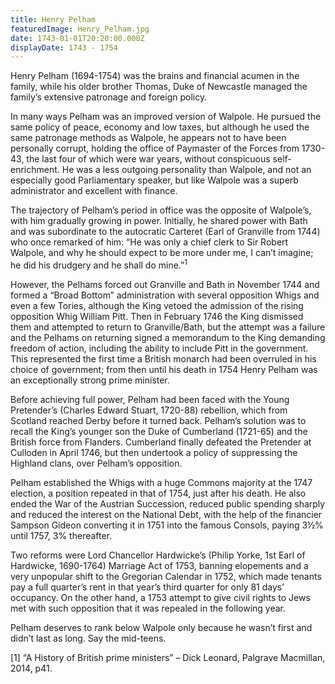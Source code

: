 ```yaml
---
title: Henry Pelham
featuredImage: Henry_Pelham.jpg
date: 1743-01-01T20:20:00.000Z
displayDate: 1743 - 1754
---
```


Henry Pelham (1694-1754) was the brains and financial acumen in the family, while his older brother Thomas, Duke of Newcastle managed the family’s extensive patronage and foreign policy.

In many ways Pelham was an improved version of Walpole. He pursued the same policy of peace, economy and low taxes, but although he used the same patronage methods as Walpole, he appears not to have been personally corrupt, holding the office of Paymaster of the Forces from 1730-43, the last four of which were war years, without conspicuous self-enrichment. He was a less outgoing personality than Walpole, and not an especially good Parliamentary speaker, but like Walpole was a superb administrator and excellent with finance.

The trajectory of Pelham’s period in office was the opposite of Walpole’s, with him gradually growing in power. Initially, he shared power with Bath and was subordinate to the autocratic Carteret (Earl of Granville from 1744) who once remarked of him: “He was only a chief clerk to Sir Robert Walpole, and why he should expect to be more under me, I can’t imagine; he did his drudgery and he shall do mine.”<sup>1</sup>

However, the Pelhams forced out Granville and Bath in November 1744 and formed a “Broad Bottom” administration with several opposition Whigs and even a few Tories, although the King vetoed the admission of the rising opposition Whig William Pitt. Then in February 1746 the King dismissed them and attempted to return to Granville/Bath, but the attempt was a failure and the Pelhams on returning signed a memorandum to the King demanding freedom of action, including the ability to include Pitt in the government. This represented the first time a British monarch had been overruled in his choice of government; from then until his death in 1754 Henry Pelham was an exceptionally strong prime minister.

Before achieving full power, Pelham had been faced with the Young Pretender’s (Charles Edward Stuart, 1720-88) rebellion, which from Scotland reached Derby before it turned back. Pelham’s solution was to recall the King’s younger son the Duke of Cumberland (1721-65) and the British force from Flanders. Cumberland finally defeated the Pretender at Culloden in April 1746, but then undertook a policy of suppressing the Highland clans, over Pelham’s opposition.

Pelham established the Whigs with a huge Commons majority at the 1747 election, a position repeated in that of 1754, just after his death. He also ended the War of the Austrian Succession, reduced public spending sharply and reduced the interest on the National Debt, with the help of the financier Sampson Gideon converting it in 1751 into the famous Consols, paying 3½% until 1757, 3% thereafter.

Two reforms were Lord Chancellor Hardwicke’s (Philip Yorke, 1st Earl of Hardwicke, 1690-1764) Marriage Act of 1753, banning elopements and a very unpopular shift to the Gregorian Calendar in 1752, which made tenants pay a full quarter’s rent in that year’s third quarter for only 81 days’ occupancy. On the other hand, a 1753 attempt to give civil rights to Jews met with such opposition that it was repealed in the following year.

Pelham deserves to rank below Walpole only because he wasn’t first and didn’t last as long. Say the mid-teens.

\[1] “A History of British prime ministers” – Dick Leonard, Palgrave Macmillan, 2014, p41.

